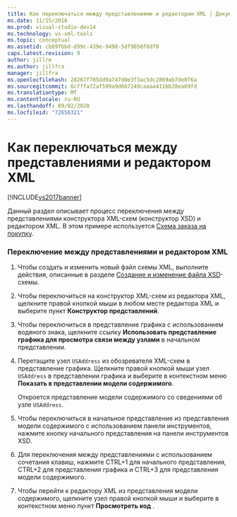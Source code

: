 ```yaml
---
title: Как переключаться между представлениями и редактором XML | Документация Майкрософт
ms.date: 11/15/2016
ms.prod: visual-studio-dev14
ms.technology: vs-xml-tools
ms.topic: conceptual
ms.assetid: cb69fbbd-d99c-439e-9498-5df9050f8df0
caps.latest.revision: 9
author: jillre
ms.author: jillfra
manager: jillfra
ms.openlocfilehash: 28267f705dd9a747d0e3f3ac5dc2869ab7de8f6a
ms.sourcegitcommit: 6cfffa72af599a9d667249caaaa411bb28ea69fd
ms.translationtype: MT
ms.contentlocale: ru-RU
ms.lasthandoff: 09/02/2020
ms.locfileid: "72656321"
---
```

# <a name="how-to-switch-between-views-and-the-xml-editor"></a>Как переключаться между представлениями и редактором XML
[!INCLUDE[vs2017banner](../includes/vs2017banner.md)]

Данный раздел описывает процесс переключения между представлениями конструктора XML-схем (конструктор XSD) и редактором XML. В этом примере используется [Схема заказа на покупку](../xml-tools/sample-xsd-file-simple-schema.md).

### <a name="to-switch-between-the-views-and-the-xml-editor"></a>Переключение между представлениями и редактором XML

1. Чтобы создать и изменить новый файл схемы XML, выполните действия, описанные в разделе [Создание и изменение файла XSD](../xml-tools/how-to-create-and-edit-an-xsd-schema-file.md)-схемы.

2. Чтобы переключиться на конструктор XML-схем из редактора XML, щелкните правой кнопкой мыши в любом месте редактора XML и выберите пункт **Конструктор представлений**.

3. Чтобы переключиться в представление графика с использованием водяного знака, щелкните ссылку **Использовать представление графика для просмотра связи между узлами** в начальном представлении.

4. Перетащите узел `USAddress` из обозревателя XML-схем в представление графика. Щелкните правой кнопкой мыши узел `USAddress` в представлении графика и выберите в контекстном меню **Показать в представлении модели содержимого**.

     Откроется представление модели содержимого со сведениями об узле `USAddress`.

5. Чтобы переключиться в начальное представление из представления модели содержимого с использованием панели инструментов, нажмите кнопку начального представления на панели инструментов XSD.

6. Для переключения между представлениями с использованием сочетания клавиш, нажмите CTRL+1 для начального представления, CTRL+2 для представления графика и CTRL+3 для представления модели содержимого.

7. Чтобы перейти к редактору XML из представления модели содержимого, щелкните узел правой кнопкой мыши и выберите в контекстном меню пункт **Просмотреть код** .
